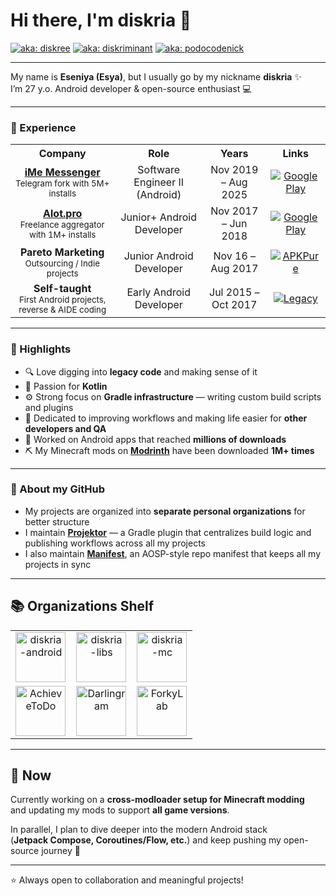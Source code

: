# Hi there, I'm diskria 👋

[![aka: diskree](https://img.shields.io/badge/🌀_aka-diskree-blue)](#)
[![aka: diskriminant](https://img.shields.io/badge/∑_aka-diskriminant-purple)](#)
[![aka: podocodenick](https://img.shields.io/badge/👾_aka-podocodenick-green)](#)

---

My name is **Eseniya (Esya)**, but I usually go by my nickname **diskria** ✨  
I’m 27 y.o. Android developer & open-source enthusiast 💻

---

### 💼 Experience

<table>
  <tr>
    <th>Company</th>
    <th>Role</th>
    <th>Years</th>
    <th>Links</th>
  </tr>
  <tr>
    <td align="center">
      <a href="https://imem.app"><b>iMe Messenger</b></a><br/>
      <sub>Telegram fork with 5M+ installs</sub>
    </td>
    <td align="center">Software Engineer II (Android)</td>
    <td align="center">Nov 2019 – Aug 2025</td>
    <td align="center">
      <a href="https://play.google.com/store/apps/details?id=com.iMe.android">
        <img src="https://img.shields.io/badge/Get%20it%20on-Google%20Play-5a8ebd?logo=google-play&logoColor=white&style=flat" alt="Google Play"/>
      </a>
    </td>
  </tr>
  <tr>
    <td align="center">
      <a href="https://alot.pro/"><b>Alot.pro</b></a><br/>
      <sub>Freelance aggregator with 1M+ installs</sub>
    </td>
    <td align="center">Junior+ Android Developer</td>
    <td align="center">Nov 2017 – Jun 2018</td>
    <td align="center">
      <a href="https://play.google.com/store/apps/details?id=alot.pro.alotpro">
        <img src="https://img.shields.io/badge/Get%20it%20on-Google%20Play-08bee0?logo=google-play&logoColor=white&style=flat" alt="Google Play"/>
      </a>
    </td>
  </tr>
  <tr>
    <td align="center">
      <b>Pareto Marketing</b><br/>
      <sub>Outsourcing / Indie projects</sub>
    </td>
    <td align="center">Junior Android Developer</td>
    <td align="center">Nov 16 – Aug 2017</td>
    <td align="center">
      <a href="https://apkpure.com/ru/%D1%81%D0%B8%D0%BC%D1%83%D0%BB%D1%8F%D1%82%D0%BE%D1%80-%D1%80%D0%BE%D0%BA-%D0%B7%D0%B2%D0%B5%D0%B7%D0%B4%D1%8B/ru.albatros.rocksimulator">
        <img src="https://img.shields.io/badge/Download%20on-APKPure-3DDC84?logo=android&logoColor=white" alt="APKPure"/>
      </a>
    </td>
  </tr>
  <tr>
    <td align="center">
      <b>Self-taught</b><br/>
      <sub>First Android projects, reverse & AIDE coding</sub>
    </td>
    <td align="center">Early Android Developer</td>
    <td align="center">Jul 2015 – Oct 2017</td>
    <td align="center">
      <a href="https://github.com/diskria-legacy">
        <img src="https://img.shields.io/badge/organization-diskria--legacy-lightgrey?logo=github" alt="Legacy"/>
      </a>
    </td>
  </tr>
</table>

---

### 🚀 Highlights
- 🔍 Love digging into **legacy code** and making sense of it
- 💜 Passion for **Kotlin**
- ⚙️ Strong focus on **Gradle infrastructure** — writing custom build scripts and plugins
- 🤝 Dedicated to improving workflows and making life easier for **other developers and QA**
- 📱 Worked on Android apps that reached **millions of downloads**
- ⛏️ My Minecraft mods on [**Modrinth**](https://modrinth.com/user/diskria/mods) have been downloaded **1M+ times**

---

### 📂 About my GitHub
- My projects are organized into **separate personal organizations** for better structure  
- I maintain [**Projektor**](https://github.com/diskria/projektor) — a Gradle plugin that centralizes build logic and publishing workflows across all my projects  
- I also maintain [**Manifest**](https://github.com/diskria/manifest), an AOSP-style repo manifest that keeps all my projects in sync

---

## 📚 Organizations Shelf

<table align="center">
  <tr>
    <td align="center" width="33%">
      <a href="https://github.com/diskria-android" title="diskria-android">
        <img src="https://github.com/diskria-android.png" width="80" height="80" alt="diskria-android"/>
      </a>
    </td>
    <td align="center" width="33%">
      <a href="https://github.com/diskria-libs" title="diskria-libs">
        <img src="https://github.com/diskria-libs.png" width="80" height="80" alt="diskria-libs"/>
      </a>
    </td>
    <td align="center" width="33%">
      <a href="https://github.com/diskria-mc" title="diskria-mc">
        <img src="https://github.com/diskria-mc.png" width="80" height="80" alt="diskria-mc"/>
      </a>
    </td>
  </tr>
  <tr>
    <td align="center" width="33%">
      <a href="https://github.com/AchieveToDo" title="AchieveToDo">
        <img src="https://github.com/AchieveToDo.png" width="80" height="80" alt="AchieveToDo"/>
      </a>
    </td>
    <td align="center" width="33%">
      <a href="https://github.com/Darlingram" title="Darlingram">
        <img src="https://github.com/Darlingram.png" width="80" height="80" alt="Darlingram"/>
      </a>
    </td>
    <td align="center" width="33%">
      <a href="https://github.com/ForkyLab" title="ForkyLab">
        <img src="https://github.com/ForkyLab.png" width="80" height="80" alt="ForkyLab"/>
      </a>
    </td>
  </tr>
</table>

---

## 🌱 Now
Currently working on a **cross-modloader setup for Minecraft modding**  
and updating my mods to support **all game versions**.  

In parallel, I plan to dive deeper into the modern Android stack  
(**Jetpack Compose, Coroutines/Flow, etc.**) and keep pushing my open-source journey 🌟

---

⭐ Always open to collaboration and meaningful projects!  
